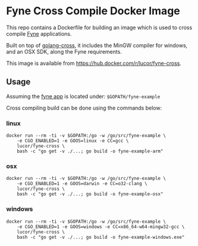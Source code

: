 # Fyne Cross Compile Docker Image

This repo contains a Dockerfile for building an image which is used to cross compile [Fyne](https://fyne.io) applications. 

Built on top of [golang-cross](https://hub.docker.com/r/dockercore/golang-cross/), it includes the MinGW compiler for windows, and an OSX SDK, along the Fyne requirements.

This image is available from https://hub.docker.com/r/lucor/fyne-cross.

## Usage

Assuming the [fyne app](https://fyne.io/develop/) is located under: `$GOPATH/fyne-example`

Cross compiling build can be done using the commands below:

### linux

    docker run --rm -ti -v $GOPATH:/go -w /go/src/fyne-example \
        -e CGO_ENABLED=1 -e GOOS=linux -e CC=gcc \
        lucor/fyne-cross \
        bash -c "go get -v ./...; go build -o fyne-example-arm"

### osx

    docker run --rm -ti -v $GOPATH:/go -w /go/src/fyne-example \
        -e CGO_ENABLED=1 -e GOOS=darwin -e CC=o32-clang \
        lucor/fyne-cross \
        bash -c "go get -v ./...; go build -o fyne-example-osx"

### windows

    docker run --rm -ti -v $GOPATH:/go -w /go/src/fyne-example \
        -e CGO_ENABLED=1 -e GOOS=windows -e CC=x86_64-w64-mingw32-gcc \
        lucor/fyne-cross \
        bash -c "go get -v ./...; go build -o fyne-example-windows.exe"
